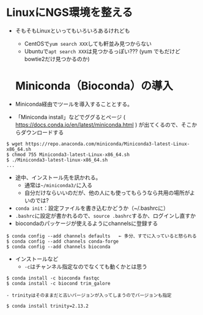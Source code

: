 # LinuxにNGS環境を整える
- そもそもLinuxといってもいろいろあるけれども
    - CentOSで`yum search XXX`しても軒並み見つからない
    - Ubuntuで`apt search XXX`は見つかるっぽい??? (yum でもだけどbowtie2だけ見つかるのか)

    # Miniconda（Bioconda）の導入
- Miniconda経由でツールを導入することとする。
- 「Miniconda install」などでググるとページ ( https://docs.conda.io/en/latest/miniconda.html ) が出てくるので、そこからダウンロードする
```
$ wget https://repo.anaconda.com/miniconda/Miniconda3-latest-Linux-x86_64.sh
$ chmod 755 Miniconda3-latest-Linux-x86_64.sh
$ ./Miniconda3-latest-linux-x86_64.sh
...
```
- 途中、インストール先を訊かれる。
    - 通常は`~/miniconda3/`に入る
    - 自分だけならいいのだが、他の人にも使ってもらうなら共用の場所がよいのでは?
- `conda init`：設定ファイルを書き込むかどうか（~/.bashrcに）
- `.bashrc`に設定が書かれるので、`source .bashrc`するか、ログインし直すか
- biocondaのパッケージが使えるようにchannelsに登録する
```
$ conda config --add channels defaults   ← 多分、すでに入っていると怒られる
$ conda config --add channels conda-forge
$ conda config --add channels bioconda
```

- インストールなど
    - `-c`はチャンネル指定なのでなくても動くかとは思う 
```
$ conda install -c bioconda fastqc
$ conda install -c biocond trim_galore
```
    - trinityはそのままだと古いバージョンが入ってしまうのでバージョンも指定
```
$ conda install trinity=2.13.2
```

